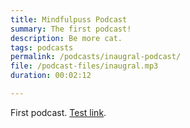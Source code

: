 ```yaml
---
title: Mindfulpuss Podcast
summary: The first podcast!
description: Be more cat.
tags: podcasts
permalink: /podcasts/inaugral-podcast/
file: /podcast-files/inaugral.mp3
duration: 00:02:12

---
```

First podcast. <a href="test.html">Test link</a>.